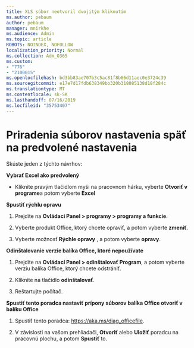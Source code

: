 ```yaml
---
title: XLS súbor neotvoril dvojitým kliknutím
ms.author: pebaum
author: pebaum
manager: mnirkhe
ms.audience: Admin
ms.topic: article
ROBOTS: NOINDEX, NOFOLLOW
localization_priority: Normal
ms.collection: Adm_O365
ms.custom:
- "776"
- "2100015"
ms.openlocfilehash: bd3bb83ae707b3c5ac81f8b66d11aec0e3724c39
ms.sourcegitcommit: e17e7d17fdb638349bb320b318085138d18f284c
ms.translationtype: MT
ms.contentlocale: sk-SK
ms.lasthandoff: 07/16/2019
ms.locfileid: "35753407"
---
```

# <a name="setting-file-associations-back-to-defaults"></a>Priradenia súborov nastavenia späť na predvolené nastavenia

Skúste jeden z týchto návrhov:

**Vybrať Excel ako predvolený**

* Kliknite pravým tlačidlom myši na pracovnom hárku, vyberte **Otvoriť v programe**a potom vyberte **Excel**

**Spustiť rýchlu opravu**

1. Prejdite na **Ovládací Panel > programy > programy a funkcie**.

2. Vyberte produkt Office, ktorý chcete opraviť, a potom vyberte **zmeniť**.

3. Vyberte možnosť **Rýchle opravy** , a potom vyberte **opravy**.

**Odinštalovanie verzie balíka Office, ktoré nepoužívate**

1. Prejdite na **Ovládací Panel > odinštalovať Program**, a potom vyberte verziu balíka Office, ktorý chcete odstrániť.

2. Kliknite na tlačidlo **odinštalovať**.

3. Reštartujte počítač.

**Spustiť tento poradca nastaviť prípony súborov balíka Office otvoriť v balíku Office**

1. Spustiť tento poradca: https://aka.ms/diag_officefile.

2. V závislosti na vašom prehliadači, **Otvoriť** alebo **Uložiť** poradcu na pracovnú plochu, a potom **Spustiť** to.
